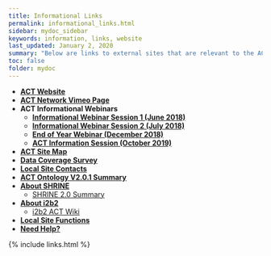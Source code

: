 ```yaml
---
title: Informational Links
permalink: informational_links.html
sidebar: mydoc_sidebar
keywords: information, links, website
last_updated: January 2, 2020
summary: "Below are links to external sites that are relevant to the ACT Network. Please contact Paige Ottmar if you would like to suggest additions to this page."
toc: false
folder: mydoc
---
```

* [**ACT Website**](https://www.actnetwork.us/national)
* [**ACT Network Vimeo Page**](https://vimeo.com/actnetwork)
* **ACT Informational Webinars**
  * [**Informational Webinar Session 1 (June 2018)**](https://www.youtube.com/watch?v=NMJG9_Vi0PE&feature=youtu.be)
  * [**Informational Webinar Session 2 (July 2018)**](https://www.youtube.com/watch?v=OtX7ECRW_VY&feature=youtu.be)
  * [**End of Year Webinar (December 2018)**](https://www.youtube.com/watch?v=UKMIQyYRl_w&feature=youtu.be)
  * [**ACT Information Session (October 2019)**](https://vimeo.com/373214480)
* [**ACT Site Map**](https://www.actnetwork.us/Global/FileLib/PDFs/ACT_Geographic_Map.pdf)
* [**Data Coverage Survey**](https://www.actnetwork.us/Global/FileLib/PDFs/ACT_Data_Coverage_Survey.pdf)
* [**Local Site Contacts**](https://www.actnetwork.us/national/act-local-landing-pages-46EU-1434P4.html)
* [**ACT Ontology V2.0.1 Summary**](https://www.actnetwork.us/Global/FileLib/PDFs/ACT_ONTOLOGY_V2.0.1_final.pdf)
* [**About SHRINE**](https://catalyst.harvard.edu/services/shrine/)
    * [SHRINE 2.0 Summary](https://www.actnetwork.us/Global/FileLib/PDFs/SHRINE_2_0_update_summary.pdf)
* [**About i2b2**](https://www.i2b2.org/about/)
    * [i2b2 ACT Wiki](https://community.i2b2.org/wiki/display/ACT/Accrual+to+Clinical+Trials+i2b2+Community+Wiki)
* [**Local Site Functions**](https://docs.google.com/spreadsheets/d/1-PkGdRpKXdT_NjzBMmUMBtD7DACM00bpgFei4c3W4GQ/edit?usp=sharing)
* [**Need Help?**](/ACT-Network/help.html)

{% include links.html %}
